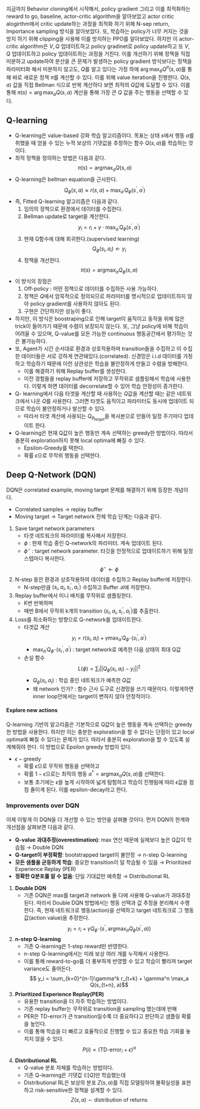 지금까지 Behavior cloning에서 시작해서, policy gradient 그리고 이를 최적화하는 reward to go, baseline, actor-critic algorithm을 알아보았고 actor critic alogirthm에서 critic update하는 과정을 최적화 하기 위해 N-sep return, Importance sampling 방식을 알아보았다. 또, 학습하는 policy가 너무 커지는 것을 방지 하기 위해 clipping을 사용해 이를 방지하는 PPO를 알아보았다. 하지만 이 actor-critic algorithm은 $V, Q$ 업데이트하고 policy gradinet로 policy update하고 또 $V,Q$ 업데이트하고 policy 업데이트하는 과정을 거친다. 이를 개선하기 위해 정책을 직접 미분하고 update하여 분산을 큰 문제가 발생하는 policy gradient 방식보다는 정책을 파라미터화 해서 미분하지 않고도, $Q$를 알고 있다는 가정 하에
$\arg\max_{\theta} Q^\pi(s,a)$를 통해 바로 새로운 정책 $\pi$를 계산할 수 있다. 이를 위해 value iteration을 진행한다. $Q(s,a)$ 값을 직접 Bellman 식으로 반복 계산하다 보면 최적의 $Q$값에 도달할 수 있다. 이를 통해 $\pi(s) = \arg\max_a Q(s,a)$ 계산을 통해 가장 큰 $Q$ 값을 주는 행동을 선택할 수 있다.
## Q-learning
- Q-learning은 value-based 강화 학습 알고리즘이다. 목표는 상태 $s$에서 행동 $a$를 취했을 때 얻을 수 있는 누적 보상의 기댓값을 추정하는 함수 $Q(s,a)$를 학습하는 것이다.
- 최적 정책을 정의하는 방법은 다음과 같다.
	$$
	\pi(s) = \text{argmax}_a Q(s,a) 
	$$
- Q-learning은 bellman equation을 근사한다.
	$$
	Q_\phi(s,a) \approx r(s,a) + \max_{a^\prime}Q_\phi(s^\prime, a^\prime)
	$$
- 즉, Fitted Q-learning 알고리즘은 다음과 같다.
	1. 임의의 정책으로 환경에서 데이터를 수집한다.
	2. Bellman update로 target을 계산한다.
		$$ y_i=r_i + \gamma\cdot \max_{a^\prime}Q_\phi(s^\prime, a^\prime)$$
	3. 현재 Q함수에 대해 회귀한다.(supervised learning)
		$$Q_\phi(s_i, a_i) \leftarrow y_i$$
	4. 정책을 개선한다.
		$$ \pi(s) = \text{argmax}_a Q_\phi(s,a)$$
- 이 방식의 장점은
	1. Off-policy : 어떤 정책으로 데이터를 수집하든 사용 가능하다. 
	2. 정책은 $Q$에서 암묵적으로 정의되므로 파라미터를 명시적으로 업데이트하지 않아 policy gradient를 사용하지 않아도 된다.
	3. 구현은 간단하지만 성능이 좋다.
- 하지만, 이 방식은 boostraping으로 인해 target이 움직이고 동작을 위해 많은 trick이 들어가기 때문에 수렴이 보장되지 않는다. 또, 그냥 policy에 비해 학습이 어려울 수 있으며, Q-value를 모든 가능한 continuous 행동공간에서 평가하는 것은 불가능하다.
- 또, Agent가 시간 순서대로 환경과 상호작용하며 transition들을 수집하고 이 수집한 데이터들은 서로 강하게 연관돼있다.(correlated). 신경망은 i.i.d 데이터를 가정하고 학습하기 때문에 이런 상관성은 학습을 불안정하게 만들고 수렴을 방해한다. 
	- 이를 해결하기 위해 Replay buffer를 생성한다.
	- 이전 경험들을 replay buffer에 저장하고 무작위로 샘플링해서 학습에 사용한다. 이렇게 하면 데이터를 decorrelate할 수 있어 학습 안정성이 증가한다.
- Q- learning에서 다음 타겟을 계산할 때 사용하는 $Q$값을 계산할 때는 같은 네트워크에서 나온 $Q$를 사용한다. 그러면 타겟도 움직이고 파라미터도 동시에 업데이트 되므로 학습이 불안정하거나 발산할 수 있다.
	- 따라서 타겟 계산에 사용되는 $Q_{\theta_{target}}$을 복사본으로 만들어 일정 주기마다 업데이트 한다.
- Q-learning은 현재 Q값이 높은 행동만 계속 선택하는 greedy한 방법이다. 따라서 충분히 exploration하지 못해 local optima에 빠질 수 있다. 
	- Epsilon-Greedy를 택한다. 
	- 확률 $\epsilon$으로 무작위 행동을 선택한다.
## Deep Q-Network (DQN)
DQN은 correlated example, moving target 문제를 해결하기 위해 등장한 개념이다.
- Correlated samples $\rightarrow$ replay buffer
- Moving target $\rightarrow$ Target network
전체 학습 단계는 다음과 같다.
1. Save target network parameters
	- 타겟 네트워크의 파라미터를 복사해서 저장한다.
	- $\phi$ : 현재 학습 중인 Q-network의 파라미터. 계속 업데이트 된다.
	- $\phi^-$ : target network parameter. 타깃을 안정적으로 업데이트하기 위해 일정 스텝마다 복사한다.
	$$ \phi^{-} \leftarrow \phi$$
2. N-step 동안 환경과 상호작용하여 데이터를 수집하고 Replay buffer에 저장한다.
	- N-step만큼 $(s_i, a_i, s_i^\prime, a_i^\prime)$ 수집하고 Buffer $\mathcal{B}$에 저장한다.
3. Replay buffer에서 미니 배치를 무작위로 샘플링한다.
	- K번 반복하며
	- 매번 B에서 무작위 k개의 transition $(s_i, a_i, s_i^\prime, a_i^\prime)$를 추출한다.
4. Loss를 최소화하는 방향으로 Q-network를 업데이트한다.
	- 타겟값 계산
	$$y_i =r(s_i,a_i)+\gamma \max_{a^{\prime}}Q_{\phi^{-}}(s_i^\prime, a^\prime)$$
		- $\max_{a^{\prime}}Q_{\phi^{-}}(s_i^\prime, a^\prime)$ : target network로 예측한 다음 상태의 최대 Q값
	- 손실 함수
	$$L(\phi)=\sum_i ||Q_\phi(s_i,a_i)-y_i||^2$$
		- $Q_\phi(s_i,a_i)$ : 학습 중인 네트워크가 예측한 $Q$값
		- 왜 network 인가? : 함수 근사 도구로 신경망을 쓰기 때문이다.
이렇게하면 inner loop안에서는 target이 변하지 않아 안정적이다.
#### Explore new actions
Q-learning 기반의 알고리즘은 기본적으로 Q값이 높은 행동을 계속 선택하는 greedy한 방법을 사용한다. 하지만 이는 충분한 exploration을 할 수 없다는 단점이 있고 local optima에 빠질 수 있다는 문제가 있다. 따라서 충분히 exploration을 할 수 있도록 설계해줘야 한다.
이 방법으로 Epsilon greedy 방법이 있다.
- $\epsilon-\text{greedy}$
	- 확률 $\epsilon$으로 무작위 행동을 선택하고
	- 확률 $1-\epsilon$으로는 최적의 행동 $a^* = \text{argmax}_a Q(s,a)$를 선택한다.
	- 보통 초기에는 $\epsilon$을 높게 시작하여 넓게 탐험하고 학습이 진행됨에 따라 $\epsilon$값을 점점 줄이게 된다. 이를 epsilon-decay라고 한다.
### Improvements over DQN
이제 이렇게 이 DQN을 더 개선할 수 있는 방안을 살펴볼 것이다.
먼저 DQN의 한계와 개선점을 살펴보면 다음과 같다.
- **Q-value 과대추정(overestimation)**: max 연산 때문에 실제보다 높은 Q값이 학습됨
     $\rightarrow$ Double DQN
- **Q-target이 부정확함**: bootstrapped target이 불안정
	    $\rightarrow$ n-step Q-learning
- **모든 샘플을 균등하게 학습**: 중요한 transition이 덜 학습될 수 있음
	    $\rightarrow$ Prioritized Experience Replay (PER)
- **정확한 Q분포를 알 수 없음**: 단일 기대값만 예측함
		$\rightarrow$ Distributional RL

1. **Double DQN**
	- 기존 DQN은 max를 target과 network 둘 다에 사용해 Q-value가 과대추정된다. 따라서 Double DQN 방법에서는 행동 선택과 값 추정을 분리해서 수행한다. 즉, 현재 네트워크로 행동(action)을 선택하고 target 네트워크로 그 행동 값(action value)을 추정한다.
		$$ y_i = r_i + \gamma Q_{\phi^{-}}(s^\prime, \text{argmax}_a Q_\phi(s^\prime, a))$$
2. **n-step Q-learning**
	- 기존 Q-learning은 1-step reward만 반영한다.
	- n-step Q-learning에서는 미래 보상 여러 개를 누적해서 사용한다.
	- 이를 통해 reward-to-go를 더 풍부하게 반영할 수 있고 학습이 빨라져 target variance도 줄어든다.
	$$ y_i = \sum_{k=0}^{n-1}\gamma^k r_{t+k} + \gamma^n \max_a Q(s_{t+n}, a)$$
3. **Prioritized Experience Replay(PER)**
	- 유용한 transition을 더 자주 학습하는 방법이다. 
	- 기존 replay buffer는 무작위로 transition을 sampling 했는데에 반해
	- PER은 TD-error가 큰 transition일수록 더 중요하다고 판단하고 샘플링 확률을 높인다.
	- 이를 통해 학습을 더 빠르고 효율적으로 진행할 수 있고 중요한 학습 기회를 놓치지 않을 수 있다.
	$$ P(i) \propto (\text{TD-error}_i + \epsilon)^\alpha$$
4. **Distributional RL**
	- Q-value 분포 자체를 학습하는 방법이다.
	- 기존 Q-learning은 기댓값 $\mathbb{E}[Q]$만 학습했는데
	- Distributional RL은 보상의 분포 $Z(s,a)$를 직접 모델링하여 불확실성을 표현하고 risk-sensitive한 정책을 설계할 수 있다.
	$$ Z(s,a) \sim \text{distribution of returns}$$
	